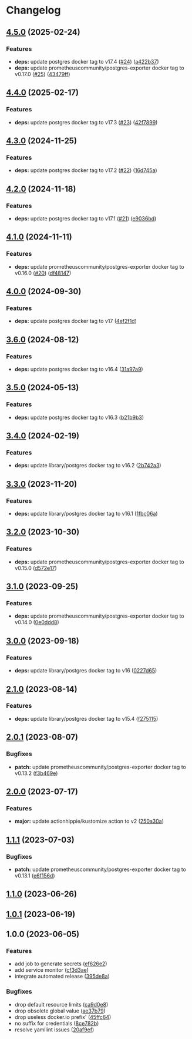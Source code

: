 # Changelog

## [4.5.0](https://github.com/kustomhippie/postgres/compare/v4.4.0...v4.5.0) (2025-02-24)


### Features

* **deps:** update postgres docker tag to v17.4 ([#24](https://github.com/kustomhippie/postgres/issues/24)) ([a422b37](https://github.com/kustomhippie/postgres/commit/a422b37db936f1bb54c982af8247ccbeadf24ccf))
* **deps:** update prometheuscommunity/postgres-exporter docker tag to v0.17.0 ([#25](https://github.com/kustomhippie/postgres/issues/25)) ([43479ff](https://github.com/kustomhippie/postgres/commit/43479ff8b2bd10659acbf2c7fdc36f34edec9657))

## [4.4.0](https://github.com/kustomhippie/postgres/compare/v4.3.0...v4.4.0) (2025-02-17)


### Features

* **deps:** update postgres docker tag to v17.3 ([#23](https://github.com/kustomhippie/postgres/issues/23)) ([42f7899](https://github.com/kustomhippie/postgres/commit/42f789982944ee07c7bcc9cf5c4ecb7e96f63520))

## [4.3.0](https://github.com/kustomhippie/postgres/compare/v4.2.0...v4.3.0) (2024-11-25)


### Features

* **deps:** update postgres docker tag to v17.2 ([#22](https://github.com/kustomhippie/postgres/issues/22)) ([16d745a](https://github.com/kustomhippie/postgres/commit/16d745a260ebb20406db85cfa6f4f0d7ff9e869a))

## [4.2.0](https://github.com/kustomhippie/postgres/compare/v4.1.0...v4.2.0) (2024-11-18)


### Features

* **deps:** update postgres docker tag to v17.1 ([#21](https://github.com/kustomhippie/postgres/issues/21)) ([e9036bd](https://github.com/kustomhippie/postgres/commit/e9036bdc92b2e88771d154766c3ece09c3507ffb))

## [4.1.0](https://github.com/kustomhippie/postgres/compare/v4.0.0...v4.1.0) (2024-11-11)


### Features

* **deps:** update prometheuscommunity/postgres-exporter docker tag to v0.16.0 ([#20](https://github.com/kustomhippie/postgres/issues/20)) ([df48147](https://github.com/kustomhippie/postgres/commit/df48147b9fd02b44e7cf66da9c301716f257e79e))

## [4.0.0](https://github.com/kustomhippie/postgres/compare/v3.6.0...v4.0.0) (2024-09-30)


### Features

* **deps:** update postgres docker tag to v17 ([4ef2f1d](https://github.com/kustomhippie/postgres/commit/4ef2f1d3aff2cf5418e6a5f349990feab4a45825))

## [3.6.0](https://github.com/kustomhippie/postgres/compare/v3.5.0...v3.6.0) (2024-08-12)


### Features

* **deps:** update postgres docker tag to v16.4 ([31a97a9](https://github.com/kustomhippie/postgres/commit/31a97a96de57bd722e6a60709f19fedf54375e44))

## [3.5.0](https://github.com/kustomhippie/postgres/compare/v3.4.0...v3.5.0) (2024-05-13)


### Features

* **deps:** update postgres docker tag to v16.3 ([b21b9b3](https://github.com/kustomhippie/postgres/commit/b21b9b3257e823355f47b8c89b7b81849bc1ae28))

## [3.4.0](https://github.com/kustomhippie/postgres/compare/v3.3.0...v3.4.0) (2024-02-19)


### Features

* **deps:** update library/postgres docker tag to v16.2 ([2b742a3](https://github.com/kustomhippie/postgres/commit/2b742a31839fa3725f9e12f0b8a8bf70e2c03f9d))

## [3.3.0](https://github.com/kustomhippie/postgres/compare/v3.2.0...v3.3.0) (2023-11-20)


### Features

* **deps:** update library/postgres docker tag to v16.1 ([1fbc06a](https://github.com/kustomhippie/postgres/commit/1fbc06a3b36a932d6484168e21b017db89b9d94a))

## [3.2.0](https://github.com/kustomhippie/postgres/compare/v3.1.0...v3.2.0) (2023-10-30)


### Features

* **deps:** update prometheuscommunity/postgres-exporter docker tag to v0.15.0 ([d572e17](https://github.com/kustomhippie/postgres/commit/d572e1766bf6d856a0975209f3b258b034154574))

## [3.1.0](https://github.com/kustomhippie/postgres/compare/v3.0.0...v3.1.0) (2023-09-25)


### Features

* **deps:** update prometheuscommunity/postgres-exporter docker tag to v0.14.0 ([0e0ddd8](https://github.com/kustomhippie/postgres/commit/0e0ddd886cfefb2807a18a4cabcf93e76a3ab71d))

## [3.0.0](https://github.com/kustomhippie/postgres/compare/v2.1.0...v3.0.0) (2023-09-18)


### Features

* **deps:** update library/postgres docker tag to v16 ([0227d65](https://github.com/kustomhippie/postgres/commit/0227d65cd09f910f684c58c440191755188e1ae4))

## [2.1.0](https://github.com/kustomhippie/postgres/compare/v2.0.1...v2.1.0) (2023-08-14)


### Features

* **deps:** update library/postgres docker tag to v15.4 ([f275115](https://github.com/kustomhippie/postgres/commit/f275115e2d4c5bc0063c2b21109f4afa3276d427))

## [2.0.1](https://github.com/kustomhippie/postgres/compare/v2.0.0...v2.0.1) (2023-08-07)


### Bugfixes

* **patch:** update prometheuscommunity/postgres-exporter docker tag to v0.13.2 ([f3b469e](https://github.com/kustomhippie/postgres/commit/f3b469ed689472e1408449b53c6495bbe429b3f5))

## [2.0.0](https://github.com/kustomhippie/postgres/compare/v1.1.1...v2.0.0) (2023-07-17)


### Features

* **major:** update actionhippie/kustomize action to v2 ([250a30a](https://github.com/kustomhippie/postgres/commit/250a30a4d80c837af3504012077d582309b9182a))

## [1.1.1](https://github.com/kustomhippie/postgres/compare/v1.1.0...v1.1.1) (2023-07-03)


### Bugfixes

* **patch:** update prometheuscommunity/postgres-exporter docker tag to v0.13.1 ([e6f156d](https://github.com/kustomhippie/postgres/commit/e6f156dee041531bd7f185d743f06d160e9905c3))

## [1.1.0](https://github.com/kustomhippie/postgres/compare/v1.0.1...v1.1.0) (2023-06-26)

## [1.0.1](https://github.com/kustomhippie/postgres/compare/v1.0.0...v1.0.1) (2023-06-19)

## 1.0.0 (2023-06-05)


### Features

* add job to generate secrets ([ef626e2](https://github.com/kustomhippie/postgres/commit/ef626e2f3fce786b52b1a8065cc125ee60e95015))
* add service monitor ([cf3d3ae](https://github.com/kustomhippie/postgres/commit/cf3d3ae7808223a3b43fa3f46a19867d83f63028))
* integrate automated release ([395de8a](https://github.com/kustomhippie/postgres/commit/395de8ab45f4c06459acc434926a43528658285e))


### Bugfixes

* drop default resource limits ([ca9d0e8](https://github.com/kustomhippie/postgres/commit/ca9d0e81d903529de4b7a61466509abdf348a4b9))
* drop obsolete global value ([ae37b79](https://github.com/kustomhippie/postgres/commit/ae37b79a49f6c2afbcf4f7a1b86947a51ffc88db))
* drop useless docker.io prefix' ([45ffc64](https://github.com/kustomhippie/postgres/commit/45ffc647eb23320a097133f74a60e781d53d67d7))
* no suffix for credentials ([8ce782b](https://github.com/kustomhippie/postgres/commit/8ce782b3fe7a7d52a9a3a1a71f78d3857dfa5d97))
* resolve yamllint issues ([20af9ef](https://github.com/kustomhippie/postgres/commit/20af9ef8f9d645a6440f7a6da7697e6841b8f11c))
